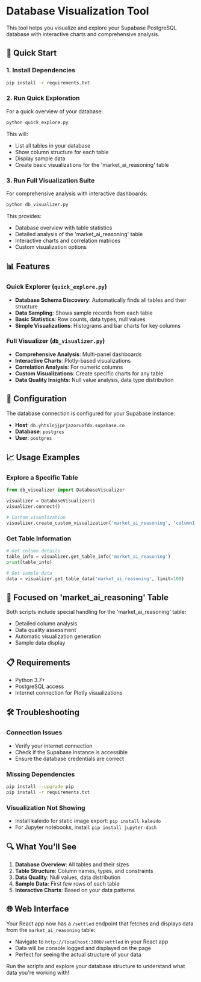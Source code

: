 # Database Visualization Tool

This tool helps you visualize and explore your Supabase PostgreSQL database with interactive charts and comprehensive analysis.

## 🚀 Quick Start

### 1. Install Dependencies

```bash
pip install -r requirements.txt
```

### 2. Run Quick Exploration

For a quick overview of your database:

```bash
python quick_explore.py
```

This will:
- List all tables in your database
- Show column structure for each table
- Display sample data
- Create basic visualizations for the 'market_ai_reasoning' table

### 3. Run Full Visualization Suite

For comprehensive analysis with interactive dashboards:

```bash
python db_visualizer.py
```

This provides:
- Database overview with table statistics
- Detailed analysis of the 'market_ai_reasoning' table
- Interactive charts and correlation matrices
- Custom visualization options

## 📊 Features

### Quick Explorer (`quick_explore.py`)
- **Database Schema Discovery**: Automatically finds all tables and their structure
- **Data Sampling**: Shows sample records from each table
- **Basic Statistics**: Row counts, data types, null values
- **Simple Visualizations**: Histograms and bar charts for key columns

### Full Visualizer (`db_visualizer.py`)
- **Comprehensive Analysis**: Multi-panel dashboards
- **Interactive Charts**: Plotly-based visualizations
- **Correlation Analysis**: For numeric columns
- **Custom Visualizations**: Create specific charts for any table
- **Data Quality Insights**: Null value analysis, data type distribution

## 🔧 Configuration

The database connection is configured for your Supabase instance:
- **Host**: `db.yhtslnjjprjazoruofdo.supabase.co`
- **Database**: `postgres`
- **User**: `postgres`

## 📈 Usage Examples

### Explore a Specific Table
```python
from db_visualizer import DatabaseVisualizer

visualizer = DatabaseVisualizer()
visualizer.connect()

# Custom visualization
visualizer.create_custom_visualization('market_ai_reasoning', 'column1', 'column2', 'scatter')
```

### Get Table Information
```python
# Get column details
table_info = visualizer.get_table_info('market_ai_reasoning')
print(table_info)

# Get sample data
data = visualizer.get_table_data('market_ai_reasoning', limit=100)
```

## 🎯 Focused on 'market_ai_reasoning' Table

Both scripts include special handling for the 'market_ai_reasoning' table:
- Detailed column analysis
- Data quality assessment
- Automatic visualization generation
- Sample data display

## 📋 Requirements

- Python 3.7+
- PostgreSQL access
- Internet connection for Plotly visualizations

## 🛠️ Troubleshooting

### Connection Issues
- Verify your internet connection
- Check if the Supabase instance is accessible
- Ensure the database credentials are correct

### Missing Dependencies
```bash
pip install --upgrade pip
pip install -r requirements.txt
```

### Visualization Not Showing
- Install kaleido for static image export: `pip install kaleido`
- For Jupyter notebooks, install: `pip install jupyter-dash`

## 🔍 What You'll See

1. **Database Overview**: All tables and their sizes
2. **Table Structure**: Column names, types, and constraints
3. **Data Quality**: Null values, data distribution
4. **Sample Data**: First few rows of each table
5. **Interactive Charts**: Based on your data patterns

## 🌐 Web Interface

Your React app now has a `/settled` endpoint that fetches and displays data from the `market_ai_reasoning` table:
- Navigate to `http://localhost:3000/settled` in your React app
- Data will be console logged and displayed on the page
- Perfect for seeing the actual structure of your data

Run the scripts and explore your database structure to understand what data you're working with!
